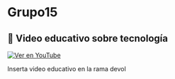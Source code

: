 # Grupo15

## 🎥 Video educativo sobre tecnología

[![Ver en YouTube](https://img.youtube.com/vi/w5x752dSf9w/0.jpg)](https://www.youtube.com/watch?v=w5x752dSf9w)

Inserta video educativo en la rama devol